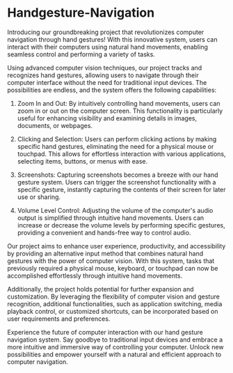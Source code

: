 # Handgesture-Navigation

Introducing our groundbreaking project that revolutionizes computer navigation through hand gestures! With this innovative system, users can interact with their computers using natural hand movements, enabling seamless control and performing a variety of tasks.

Using advanced computer vision techniques, our project tracks and recognizes hand gestures, allowing users to navigate through their computer interface without the need for traditional input devices. The possibilities are endless, and the system offers the following capabilities:

1. Zoom In and Out: By intuitively controlling hand movements, users can zoom in or out on the computer screen. This functionality is particularly useful for enhancing visibility and examining details in images, documents, or webpages.

2. Clicking and Selection: Users can perform clicking actions by making specific hand gestures, eliminating the need for a physical mouse or touchpad. This allows for effortless interaction with various applications, selecting items, buttons, or menus with ease.

3. Screenshots: Capturing screenshots becomes a breeze with our hand gesture system. Users can trigger the screenshot functionality with a specific gesture, instantly capturing the contents of their screen for later use or sharing.

4. Volume Level Control: Adjusting the volume of the computer's audio output is simplified through intuitive hand movements. Users can increase or decrease the volume levels by performing specific gestures, providing a convenient and hands-free way to control audio.

Our project aims to enhance user experience, productivity, and accessibility by providing an alternative input method that combines natural hand gestures with the power of computer vision. With this system, tasks that previously required a physical mouse, keyboard, or touchpad can now be accomplished effortlessly through intuitive hand movements.

Additionally, the project holds potential for further expansion and customization. By leveraging the flexibility of computer vision and gesture recognition, additional functionalities, such as application switching, media playback control, or customized shortcuts, can be incorporated based on user requirements and preferences.

Experience the future of computer interaction with our hand gesture navigation system. Say goodbye to traditional input devices and embrace a more intuitive and immersive way of controlling your computer. Unlock new possibilities and empower yourself with a natural and efficient approach to computer navigation.

